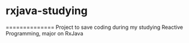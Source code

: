# rxjava-studying
==============
Project to save coding during my studying Reactive Programming, major on RxJava
